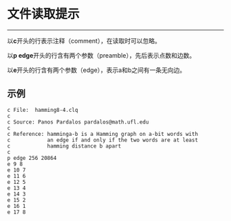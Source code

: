 # 文件读取提示

---

以**c**开头的行表示注释（comment），在读取时可以忽略。

以**p edge**开头的行含有两个参数（preamble），先后表示点数和边数。

以**e**开头的行含有两个参数（edge），表示a和b之间有一条无向边。

## 示例

```
c File:  hamming8-4.clq
c
c Source: Panos Pardalos pardalos@math.ufl.edu
c
c Reference: hamminga-b is a Hamming graph on a-bit words with
c            an edge if and only if the two words are at least
c            hamming distance b apart
c
p edge 256 20864
e 9 8
e 10 7
e 11 6
e 12 5
e 13 4
e 14 3
e 15 2
e 16 1
e 17 8
```
